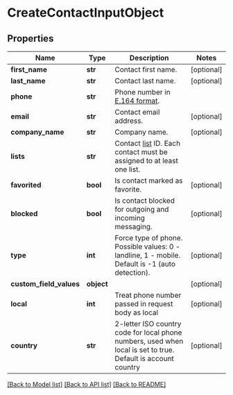 # CreateContactInputObject

## Properties
Name | Type | Description | Notes
------------ | ------------- | ------------- | -------------
**first_name** | **str** | Contact first name. | [optional] 
**last_name** | **str** | Contact last name. | [optional] 
**phone** | **str** | Phone number in [E.164 format](https://en.wikipedia.org/wiki/E.164). | 
**email** | **str** | Contact email address. | [optional] 
**company_name** | **str** | Company name. | [optional] 
**lists** | **str** | Contact [list](http://docs.textmagictesting.com/#tag/Lists) ID. Each contact must be assigned to at least one list. | 
**favorited** | **bool** | Is contact marked as favorite. | [optional] 
**blocked** | **bool** | Is contact blocked for outgoing and incoming messaging. | [optional] 
**type** | **int** | Force type of phone. Possible values: 0 - landline, 1 - mobile. Default is -1 (auto detection). | [optional] 
**custom_field_values** | **object** |  | [optional] 
**local** | **int** | Treat phone number passed in request body as local | [optional] 
**country** | **str** | 2-letter ISO country code for local phone numbers, used when local is  set to true. Default is account country | [optional] 

[[Back to Model list]](../README.md#documentation-for-models) [[Back to API list]](../README.md#documentation-for-api-endpoints) [[Back to README]](../README.md)



